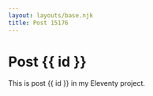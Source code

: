 ```yaml
---
layout: layouts/base.njk
title: Post 15176
---
```


# Post {{ id }}

This is post {{ id }} in my Eleventy project.
